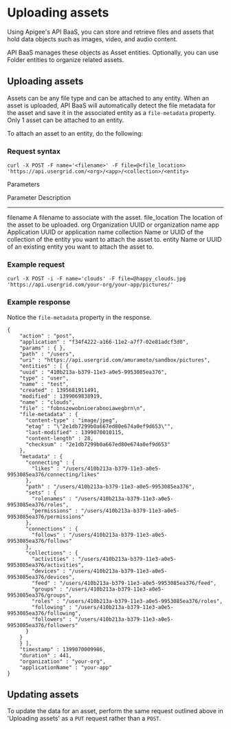 # Uploading assets

Using Apigee's API BaaS, you can store and retrieve files and assets that hold data objects such as images, video, and audio content.

API BaaS manages these objects as Asset entities. Optionally, you can use Folder entities to organize related assets.

## Uploading assets
Assets can be any file type and can be attached to any entity. When an asset is uploaded, API BaaS will automatically detect the file metadata for the asset and save it in the associated entity as a ``file-metadata`` property. Only 1 asset can be attached to an entity.

To attach an asset to an entity, do the following:

### Request syntax

    curl -X POST -F name='<filename>' -F file=@<file_location> 'https://api.usergrid.com/<org>/<app>/<collection>/<entity>
    
Parameters

Parameter	        Description
---------           -----------
filename	        A filename to associate with the asset.
file_location	    The location of the asset to be uploaded.
org	Organization    UUID or organization name
app	Application     UUID or application name
collection	        Name or UUID of the collection of the entity you want to attach the asset to.
entity	            Name or UUID of an existing entity you want to attach the asset to.

### Example request

    curl -X POST -i -F name='clouds' -F file=@happy_clouds.jpg 'https://api.usergrid.com/your-org/your-app/pictures/'
    
### Example response

Notice the ``file-metadata`` property in the response.

    {
        "action" : "post",
        "application" : "f34f4222-a166-11e2-a7f7-02e81adcf3d0",
        "params" : { },
        "path" : "/users",
        "uri" : "https://api.usergrid.com/amuramoto/sandbox/pictures",
        "entities" : [ {
        "uuid" : "410b213a-b379-11e3-a0e5-9953085ea376",
        "type" : "user",
        "name" : "test",
        "created" : 1395681911491,
        "modified" : 1399069838919,
        "name" : "clouds",    
        "file" : "fobnszewobnioerabnoiawegbrn\n",
        "file-metadata" : {
          "content-type" : "image/jpeg",
          "etag" : "\"2e1db7299b0a667ed80e674a0ef9d653\"",
          "last-modified" : 1399070010115,
          "content-length" : 28,
          "checksum" : "2e1db7299b0a667ed80e674a0ef9d653"
        },
        "metadata" : {
          "connecting" : {        
            "likes" : "/users/410b213a-b379-11e3-a0e5-9953085ea376/connecting/likes"
          },
          "path" : "/users/410b213a-b379-11e3-a0e5-9953085ea376",
          "sets" : {
            "rolenames" : "/users/410b213a-b379-11e3-a0e5-9953085ea376/roles",
            "permissions" : "/users/410b213a-b379-11e3-a0e5-9953085ea376/permissions"
          },
          "connections" : {
            "follows" : "/users/410b213a-b379-11e3-a0e5-9953085ea376/follows"
          },
          "collections" : {
            "activities" : "/users/410b213a-b379-11e3-a0e5-9953085ea376/activities",
            "devices" : "/users/410b213a-b379-11e3-a0e5-9953085ea376/devices",
            "feed" : "/users/410b213a-b379-11e3-a0e5-9953085ea376/feed",
            "groups" : "/users/410b213a-b379-11e3-a0e5-9953085ea376/groups",
            "roles" : "/users/410b213a-b379-11e3-a0e5-9953085ea376/roles",
            "following" : "/users/410b213a-b379-11e3-a0e5-9953085ea376/following",
            "followers" : "/users/410b213a-b379-11e3-a0e5-9953085ea376/followers"
          }
        }
        } ],
        "timestamp" : 1399070009986,
        "duration" : 441,
        "organization" : "your-org",
        "applicationName" : "your-app"
    }

## Updating assets
To update the data for an asset, perform the same request outlined above in 'Uploading assets' as a ``PUT`` request rather than a ``POST``.
